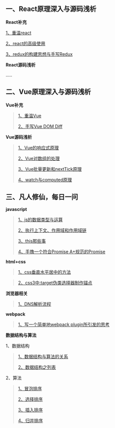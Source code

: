 ## 一、React原理深入与源码浅析

**React补充**

[1、重温react](https://github.com/xiaoliuing/blog/issues/1)

[2、react的高级使用](https://github.com/xiaoliuing/blog/issues/2)

[3、redux的构建思想与手写Redux](https://github.com/xiaoliuing/blog/issues/5)

**React源码浅析**

.....


## 二、Vue原理深入与源码浅析

**Vue补充**

> [1、重温Vue](https://github.com/xiaoliuing/blog/issues/3)
> 
>[2、手写Vue DOM Diff](https://github.com/xiaoliuing/blog/issues/4)

**Vue源码浅析**

> [1、Vue的响应式原理](https://github.com/xiaoliuing/blog/issues/16)
>
> [2、Vue对数组的处理](https://github.com/xiaoliuing/blog/issues/20)
> 
> [3、Vue批量更新和nextTick原理 ](https://github.com/xiaoliuing/blog/issues/21)
>
>[4、watch与computed原理](https://github.com/xiaoliuing/blog/issues/22)

## 三、凡人修仙，每日一问

**javascript**

> [1、js的数据类型与运算](https://github.com/xiaoliuing/blog/issues/7)
> 
> [2、执行上下文、作用域和作用域链](https://github.com/xiaoliuing/blog/issues/8)
> 
> [3、this那些事](https://github.com/xiaoliuing/blog/issues/18)
> 
> [4、手撸一个符合Promise A+规范的Promise](https://github.com/xiaoliuing/blog/issues/19)

**html+css**

> [1、css垂直水平居中的方法](https://github.com/xiaoliuing/blog/issues/12)

> [2、css3中:target伪类选择器制作锚点](https://github.com/xiaoliuing/blog/issues/15)


**浏览器相关**

>[1、DNS解析流程](https://github.com/xiaoliuing/blog/issues/17)
>
>

**webpack**

> [1、写一个简单地webpack plugin所引发的思考](https://github.com/xiaoliuing/blog/issues/23)

**数据结构与算法**

1、数据结构

> [1、数据结构与算法的关系](https://github.com/xiaoliuing/blog/issues/6)
> 
> [2、数据结构之列表](https://github.com/xiaoliuing/blog/issues/9)

2、算法

> [1、冒泡排序](https://github.com/xiaoliuing/blog/issues/10)
> 
> [2、选择排序](https://github.com/xiaoliuing/blog/issues/11)
> 
> [3、插入排序](https://github.com/xiaoliuing/blog/issues/13)
> 
> [4、归并排序](https://github.com/xiaoliuing/blog/issues/14)
